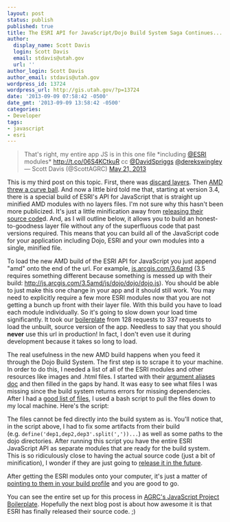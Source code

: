 ```yaml
---
layout: post
status: publish
published: true
title: The ESRI API for JavaScript/Dojo Build System Saga Continues...
author:
  display_name: Scott Davis
  login: Scott Davis
  email: stdavis@utah.gov
  url: ''
author_login: Scott Davis
author_email: stdavis@utah.gov
wordpress_id: 13724
wordpress_url: http://gis.utah.gov/?p=13724
date: '2013-09-09 07:58:42 -0500'
date_gmt: '2013-09-09 13:58:42 -0500'
categories:
- Developer
tags:
- javascript
- esri
---
```

<blockquote class="twitter-tweet">
That's right, my entire app JS is in this one file *including <a href="https://twitter.com/Esri">@ESRI</a> modules* <a href="http://t.co/06S4KCtkuR">http://t.co/06S4KCtkuR</a> cc <a href="https://twitter.com/DavidSpriggs">@DavidSpriggs</a> <a href="https://twitter.com/derekswingley">@derekswingley</a><br />
— Scott Davis (@ScottAGRC) <a href="https://twitter.com/ScottAGRC/statuses/336948454968418305">May 21, 2013</a></p></blockquote>
<p><script async="" charset="utf-8" src="//platform.twitter.com/widgets.js"></script></p>
<p>This is my third post on this topic. First, there was <a href="http://geospatialscott.blogspot.com/2011/06/using-dojo-build-system-to-speed-up.html">discard layers</a>. Then&nbsp;<a href="http://geospatialscott.blogspot.com/2013/04/esri-jsapi-34-and-dojo-build-system.html">AMD threw a curve ball</a>. And now a little bird told me that, starting at version 3.4, there is a special build of ESRI's API for JavaScript that is straight up minified AMD modules with no layers files. I'm not sure why this hasn't been more publicized. It's just a little minification away from <a href="http://ideas.arcgis.com/ideaView?id=087E00000004JOzIAM">releasing their source code</a>d. And, as I will outline below, it allows you to build an honest-to-goodness layer file without any of the superfluous code that past versions required. This means that you can build all of the JavaScript code for your application including Dojo, ESRI and your own modules into a single, minified file.</p>
<p>To load the new AMD build of the ESRI API for JavaScript you just append "amd" onto the end of the url. For example, <a href="http://js.arcgis.com/3.6amd">js.arcgis.com/3.6amd</a>&nbsp;(3.5 requires something different because something is messed up with their build:&nbsp;<a href="http://js.arcgis.com/3.5amd/js/dojo/dojo/dojo.js">http://js.arcgis.com/3.5amd/js/dojo/dojo/dojo.js</a>). You should be able to just make this one change in your app and it should still work. You may need to explicitly require a few more ESRI modules now that you are not getting a bunch up front with their layer file. With this build you have to load each module individually. So it's going to slow down your load time significantly. It took our <a href="https://github.com/agrc/AGRCJavaScriptProjectBoilerPlate/">boilerplate</a> from 128 requests to 337 requests to load the unbuilt, source version of the app. Needless to say that you should <b>never</b>&nbsp;use this url in production! In fact, I don't even use it during development because it takes so long to load.</p>
<p>The real usefulness in the new AMD build happens when you feed it through the Dojo Build System. The first step is to scrape it to your machine. In order to do this, I needed a list of all of the ESRI modules and other resources like images and .html files. I started with their <a href="https://developers.arcgis.com/en/javascript/jsapi/argument_aliases.html">argument aliases doc</a>&nbsp;and then filled in the gaps by hand. It was easy to see what files I was missing since the build system returns errors for missing dependencies. After I had a <a href="https://github.com/agrc/AGRCJavaScriptProjectBoilerPlate/blob/master/profiles/esri_modules_3.6.txt">good list of files</a>, I used a bash script to pull the files down to my local machine. Here's the script:</p>
<p><script src="http://gist-it.appspot.com/github/agrc/AGRCJavaScriptProjectBoilerPlate/blob/master/slurp_esri_modules.sh"></script>The files cannot be fed directly into the build system as is. You'll notice that, in the script above, I had to fix some artifacts from their build (e.g.&nbsp;<code>define('dep1,dep2,dep3'.split(','))...</code>) as well as some paths to the dojo directories. After running this script you have the entire ESRI JavaScript API as separate modules that are ready for the build system. This is so ridiculously close to having the actual source code (just a bit of minification), I wonder if they are just going to <a href="http://ideas.arcgis.com/ideaView?id=087E00000004JOzIAM">release it in the future</a>.</p>
<p>After getting the ESRI modules onto your computer, it's just a matter of <a href="https://github.com/agrc/AGRCJavaScriptProjectBoilerPlate/blob/master/profiles/app.profile.js#L51">pointing to them in your build profile</a>&nbsp;and you are good to go.</p>
<p>You can see the entire set up for this process in <a href="https://github.com/agrc/AGRCJavaScriptProjectBoilerPlate/">AGRC's JavaScript Project Boilerplate</a>. Hopefully the next blog post is about how awesome it is that ESRI has finally released their source code. ;)</p>

